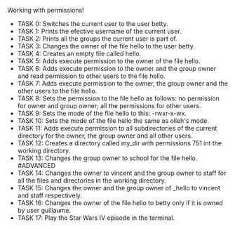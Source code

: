 Working with permissions!

+ TASK 0: Switches the current user to the user betty.
+ TASK 1: Prints the efective username of the current user.
+ TASK 2:	Prints all the groups the current user is part of.
+ TASK 3: Changes the owner of the file hello to the user betty.
+ TASK 4: Creates an empty file called hello.
+ TASK 5: Adds execute permission to the owner of the file hello.
+ TASK 6: Adds execute permission to the owner and the group owner and read permission to other users to the file hello.
+ TASK 7: Adds execute permission to the owner, the group owner and the other users to the file hello.
+ TASK 8: Sets the permission to the file hello as follows: no permission for owner and group owner; all the permissions for other users.
+ TASK 9:	Sets the mode of the file hello to this: -rwxr-x-wx.
+ TASK 10: Sets the mode of the file hello the same as olleh's mode.
+ TASK 11: Adds execute permission to all subdirectories of the current directory for the owner, the group owner and all other users.
+ TASK 12: Creates a directory called my_dir with permissions 751 int the working directory.
+ TASK 13: Changes the group owner to school for the file hello.
#ADVANCED
+ TASK 14: Changes the owner to vincent and the group owner to staff for all the files and directories in the working directory.
+ TASK 15: Changes the owner and the group owner of _hello to vincent and staff respectively.
+ TASK 16: Changes the owner of the file hello to betty only if it is owned by user guillaume.
+ TASK 17: Play the Star Wars IV episode in the terminal.
